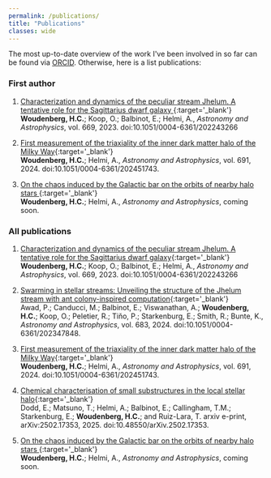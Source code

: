 ```yaml
---
permalink: /publications/
title: "Publications"
classes: wide
---
```


The most up-to-date overview of the work I've been involved in so far can be found via <a href="[url](https://ui.adsabs.harvard.edu/search/q=author%3A%22Woudenberg%2C%20Hanneke%20C.%22&sort=date%20desc%2C%20bibcode%20desc&p_=0)">ORCID</a>. Otherwise, here is a list publications:

### First author

1. [Characterization and dynamics of the peculiar stream Jhelum. A tentative role for the Sagittarius dwarf galaxy ](https://ui.adsabs.harvard.edu/abs/2023A%26A...669A.102W/abstract){:target='_blank'} <br/> **Woudenberg, H.C.**; Koop, O.; Balbinot, E.; Helmi, A.,  *Astronomy and Astrophysics*, vol. 669, 2023. doi:10.1051/0004-6361/202243266

2. [First measurement of the triaxiality of the inner dark matter halo of the Milky Way](https://ui.adsabs.harvard.edu/abs/2024A%26A...691A.277W/abstract){:target='_blank'} <br/> **Woudenberg, H.C.**; Helmi, A.,  *Astronomy and Astrophysics*, vol. 691, 2024. doi:10.1051/0004-6361/202451743.

3. [On the chaos induced by the Galactic bar on the orbits of nearby halo stars ](https://ui.adsabs.harvard.edu/abs/2025arXiv250520143W/abstract){:target='_blank'} <br/> **Woudenberg, H.C.**; Helmi, A.,  *Astronomy and Astrophysics*, coming soon.

### All publications

1. [Characterization and dynamics of the peculiar stream Jhelum. A tentative role for the Sagittarius dwarf galaxy](https://ui.adsabs.harvard.edu/abs/2023A%26A...669A.102W/abstract){:target='_blank'} <br/> **Woudenberg, H.C.**; Koop, O.; Balbinot, E.; Helmi, A.,  *Astronomy and Astrophysics*, vol. 669, 2023. doi:10.1051/0004-6361/202243266

2. [Swarming in stellar streams: Unveiling the structure of the Jhelum stream with ant colony-inspired computation](https://ui.adsabs.harvard.edu/abs/2024A%26A...683A..14A/abstract){:target='_blank'} <br/> Awad, P.; Canducci, M.; Balbinot, E.; Viswanathan, A.; **Woudenberg, H.C.**; Koop, O.; Peletier, R.; Tiňo, P.; Starkenburg, E.; Smith, R.; Bunte, K., *Astronomy and Astrophysics*, vol. 683, 2024. doi:10.1051/0004-6361/202347848.

3. [First measurement of the triaxiality of the inner dark matter halo of the Milky Way](https://ui.adsabs.harvard.edu/abs/2024A%26A...691A.277W/abstract){:target='_blank'} <br/> **Woudenberg, H.C.**; Helmi, A.,  *Astronomy and Astrophysics*, vol. 691, 2024. doi:10.1051/0004-6361/202451743.
   
4. [Chemical characterisation of small substructures in the local stellar halo](https://ui.adsabs.harvard.edu/abs/2025arXiv250217353D/abstract){:target='_blank'} <br/> Dodd, E.; Matsuno, T.; Helmi, A.; Balbinot, E.; Callingham, T.M.; Starkenburg, E.; **Woudenberg, H.C.**; and Ruiz-Lara, T.  arxiv e-print, arXiv:2502.17353, 2025. doi:10.48550/arXiv.2502.17353.

5.  [On the chaos induced by the Galactic bar on the orbits of nearby halo stars ](https://ui.adsabs.harvard.edu/abs/2025arXiv250520143W/abstract){:target='_blank'} <br/> **Woudenberg, H.C.**; Helmi, A.,  *Astronomy and Astrophysics*, coming soon.




